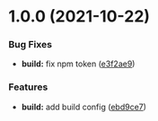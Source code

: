 # 1.0.0 (2021-10-22)


### Bug Fixes

* **build:** fix npm token ([e3f2ae9](https://github.com/funda-frontend/storybook-wrapper-helper/commit/e3f2ae9fcbea4e2858c0e8f00545b6c978597663))


### Features

* **build:** add build config ([ebd9ce7](https://github.com/funda-frontend/storybook-wrapper-helper/commit/ebd9ce7eba0e4d7a922fda4746901f9d8ea734ed))
